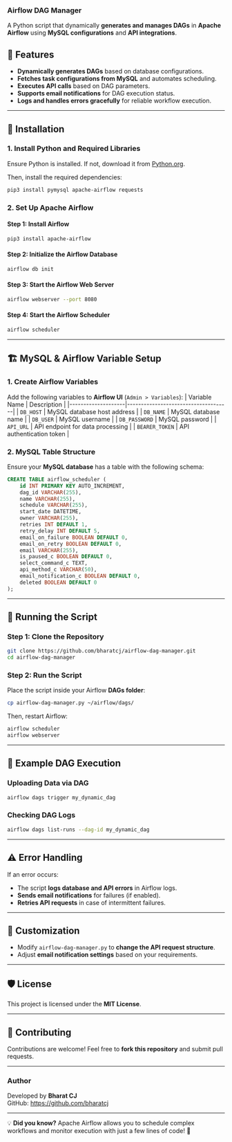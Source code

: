 ### Airflow DAG Manager

A Python script that dynamically **generates and manages DAGs** in **Apache Airflow** using **MySQL configurations** and **API integrations**.

## 🚀 Features
- **Dynamically generates DAGs** based on database configurations.
- **Fetches task configurations from MySQL** and automates scheduling.
- **Executes API calls** based on DAG parameters.
- **Supports email notifications** for DAG execution status.
- **Logs and handles errors gracefully** for reliable workflow execution.

---

## 🔧 **Installation**

### **1. Install Python and Required Libraries**
Ensure Python is installed. If not, download it from [Python.org](https://www.python.org/downloads/).

Then, install the required dependencies:

```sh
pip3 install pymysql apache-airflow requests
```

### **2. Set Up Apache Airflow**
#### **Step 1: Install Airflow**
```sh
pip3 install apache-airflow
```
#### **Step 2: Initialize the Airflow Database**
```sh
airflow db init
```
#### **Step 3: Start the Airflow Web Server**
```sh
airflow webserver --port 8080
```
#### **Step 4: Start the Airflow Scheduler**
```sh
airflow scheduler
```

---

## 🏗 **MySQL & Airflow Variable Setup**
### **1. Create Airflow Variables**
Add the following variables to **Airflow UI** (`Admin > Variables`):
| Variable Name      | Description                         |
|--------------------|-------------------------------------|
| `DB_HOST`         | MySQL database host address         |
| `DB_NAME`         | MySQL database name                 |
| `DB_USER`         | MySQL username                      |
| `DB_PASSWORD`     | MySQL password                      |
| `API_URL`         | API endpoint for data processing    |
| `BEARER_TOKEN`    | API authentication token           |

### **2. MySQL Table Structure**
Ensure your **MySQL database** has a table with the following schema:
```sql
CREATE TABLE airflow_scheduler (
    id INT PRIMARY KEY AUTO_INCREMENT,
    dag_id VARCHAR(255),
    name VARCHAR(255),
    schedule VARCHAR(255),
    start_date DATETIME,
    owner VARCHAR(255),
    retries INT DEFAULT 1,
    retry_delay INT DEFAULT 5,
    email_on_failure BOOLEAN DEFAULT 0,
    email_on_retry BOOLEAN DEFAULT 0,
    email VARCHAR(255),
    is_paused_c BOOLEAN DEFAULT 0,
    select_command_c TEXT,
    api_method_c VARCHAR(50),
    email_notification_c BOOLEAN DEFAULT 0,
    deleted BOOLEAN DEFAULT 0
);
```

---

## 🎯 **Running the Script**
### **Step 1: Clone the Repository**
```sh
git clone https://github.com/bharatcj/airflow-dag-manager.git
cd airflow-dag-manager
```

### **Step 2: Run the Script**
Place the script inside your Airflow **DAGs folder**:
```sh
cp airflow-dag-manager.py ~/airflow/dags/
```
Then, restart Airflow:
```sh
airflow scheduler
airflow webserver
```

---

## 📜 **Example DAG Execution**
### **Uploading Data via DAG**
```sh
airflow dags trigger my_dynamic_dag
```

### **Checking DAG Logs**
```sh
airflow dags list-runs --dag-id my_dynamic_dag
```

---

## ⚠️ **Error Handling**
If an error occurs:
- The script **logs database and API errors** in Airflow logs.
- **Sends email notifications** for failures (if enabled).
- **Retries API requests** in case of intermittent failures.

---

## 🔄 **Customization**
- Modify `airflow-dag-manager.py` to **change the API request structure**.
- Adjust **email notification settings** based on your requirements.

---

## 🛡️ **License**
This project is licensed under the **MIT License**.

---

## 🤝 **Contributing**
Contributions are welcome! Feel free to **fork this repository** and submit pull requests.

---

### **Author**
Developed by **Bharat CJ**  
GitHub: https://github.com/bharatcj

---

💡 **Did you know?** Apache Airflow allows you to schedule complex workflows and monitor execution with just a few lines of code! 🚀